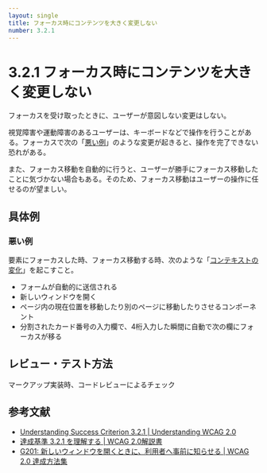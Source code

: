 ```yaml
---
layout: single
title: フォーカス時にコンテンツを大きく変更しない
number: 3.2.1
---
```


# 3.2.1 フォーカス時にコンテンツを大きく変更しない

フォーカスを受け取ったときに、ユーザーが意図しない変更はしない。

視覚障害や運動障害のあるユーザーは、キーボードなどで操作を行うことがある。フォーカスで次の「[悪い例](/a11y-guidelines/3/2/1#悪い例)」のような変更が起きると、操作を完了できない恐れがある。

また、フォーカス移動を自動的に行うと、ユーザーが勝手にフォーカス移動したことに気づかない場合もある。そのため、フォーカス移動はユーザーの操作に任せるのが望ましい。

## 具体例

### 悪い例

要素にフォーカスした時、フォーカス移動する時、次のような「[コンテキストの変化](https://waic.jp/docs/UNDERSTANDING-WCAG20/consistent-behavior-receive-focus.html#context-changedef)」を起こすこと。

- フォームが自動的に送信される
- 新しいウィンドウを開く
- ページ内の現在位置を移動したり別のページに移動したりさせるコンポーネント
- 分割されたカード番号の入力欄で、4桁入力した瞬間に自動で次の欄にフォーカスが移る

## レビュー・テスト方法

マークアップ実装時、コードレビューによるチェック

## 参考文献

- [Understanding Success Criterion 3.2.1 | Understanding WCAG 2.0](https://www.w3.org/TR/UNDERSTANDING-WCAG20/consistent-behavior-receive-focus.html)
- [達成基準 3.2.1 を理解する | WCAG 2.0解説書](https://waic.jp/docs/UNDERSTANDING-WCAG20/consistent-behavior-receive-focus.html)
- [G201: 新しいウィンドウを開くときに、利用者へ事前に知らせる | WCAG 2.0 達成方法集](https://waic.jp/docs/WCAG-TECHS/G201.html)
